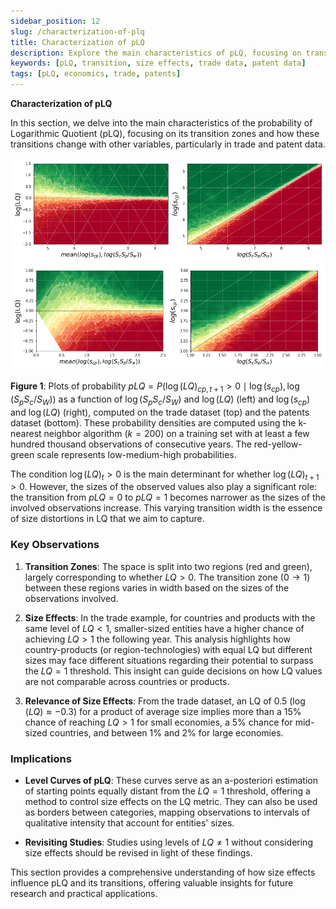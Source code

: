 ```yaml
---
sidebar_position: 12
slug: /characterization-of-plq
title: Characterization of pLQ
description: Explore the main characteristics of pLQ, focusing on transition zones and size effects in trade and patent data.
keywords: [pLQ, transition, size effects, trade data, patent data]
tags: [pLQ, economics, trade, patents]
---
```



**Characterization of pLQ**

In this section, we delve into the main characteristics of the probability of Logarithmic Quotient (pLQ), focusing on its transition zones and how these transitions change with other variables, particularly in trade and patent data.

![pLQ. Trade data.](./figures/knn_trad.png)
![pLQ. Patents data.](./figures/knn_pats.png)

**Figure 1**: Plots of probability $pLQ = P(\log(LQ)_{cp, t+1} > 0 \mid \log(s_{cp}), \log(S_p S_c / S_W))$ as a function of $\log(S_p S_c / S_W)$ and $\log(LQ)$ (left) and $\log(s_{cp})$ and $\log(LQ)$ (right), computed on the trade dataset (top) and the patents dataset (bottom). These probability densities are computed using the k-nearest neighbor algorithm ($k = 200$) on a training set with at least a few hundred thousand observations of consecutive years. The red-yellow-green scale represents low-medium-high probabilities.

The condition $\log(LQ)_t > 0$ is the main determinant for whether $\log(LQ)_{t + 1} > 0$. However, the sizes of the observed values also play a significant role: the transition from $pLQ = 0$ to $pLQ = 1$ becomes narrower as the sizes of the involved observations increase. This varying transition width is the essence of size distortions in LQ that we aim to capture.

### Key Observations

1. **Transition Zones**: The space is split into two regions (red and green), largely corresponding to whether $LQ > 0$. The transition zone ($0 \rightarrow 1$) between these regions varies in width based on the sizes of the observations involved.

2. **Size Effects**: In the trade example, for countries and products with the same level of $LQ < 1$, smaller-sized entities have a higher chance of achieving $LQ > 1$ the following year. This analysis highlights how country-products (or region-technologies) with equal LQ but different sizes may face different situations regarding their potential to surpass the $LQ = 1$ threshold. This insight can guide decisions on how LQ values are not comparable across countries or products.

3. **Relevance of Size Effects**: From the trade dataset, an LQ of 0.5 ($\log(LQ) \approx -0.3$) for a product of average size implies more than a 15% chance of reaching $LQ > 1$ for small economies, a 5% chance for mid-sized countries, and between 1% and 2% for large economies.

### Implications

- **Level Curves of pLQ**: These curves serve as an a-posteriori estimation of starting points equally distant from the $LQ = 1$ threshold, offering a method to control size effects on the LQ metric. They can also be used as borders between categories, mapping observations to intervals of qualitative intensity that account for entities' sizes.

- **Revisiting Studies**: Studies using levels of $LQ \neq 1$ without considering size effects should be revised in light of these findings.

This section provides a comprehensive understanding of how size effects influence pLQ and its transitions, offering valuable insights for future research and practical applications.